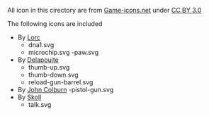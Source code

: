 All icon in this cirectory are from [Game-icons.net](game-icons.net) under [CC BY 3.0](https://creativecommons.org/licenses/by/3.0/)

The following icons are included
- By [Lorc](https://lorcblog.blogspot.com/)
	- dna1.svg
	- microchip.svg
	-paw.svg
- By [Delapouite](https://delapouite.com/)
	- thumb-up.svg
	- thumb-down.svg
	- reload-gun-barrel.svg
- By [John Colburn](https://ninmunanmu.com/)
	-pistol-gun.svg
- By [Skoll](https://game-icons.net/)
	- talk.svg
